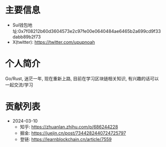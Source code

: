 # 主要信息
- Sui钱包地址:0x7f08212b60d3604573e2c97fe00e0640484ae6465b2a699cd9f33dabb89b2f73
- X(twitter): https://twitter.com/upupnoah

# 个人简介
Go/Rust, 迷茫一年, 现在重新上路, 目前在学习区块链相关知识, 有兴趣的话可以一起交流/学习

# 贡献列表
- 2024-03-10
  - 知乎: https://zhuanlan.zhihu.com/p/686244228
  - 掘金: https://juejin.cn/post/7344282440724725797
  - 登链: https://learnblockchain.cn/article/7559